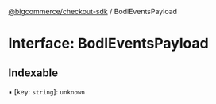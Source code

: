 [@bigcommerce/checkout-sdk](../README.md) / BodlEventsPayload

# Interface: BodlEventsPayload

## Indexable

▪ [key: `string`]: `unknown`
